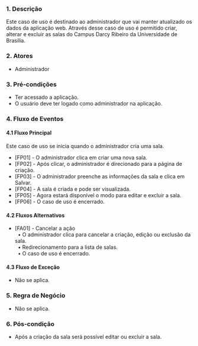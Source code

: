 ### 1. Descrição

Este caso de uso é destinado ao administrador que vai manter atualizado os dados da aplicação web. Através desse caso de uso é permitido criar, alterar e excluir as salas do Campus Darcy Ribeiro da Universidade de Brasília.

### 2. Atores

* Administrador

### 3. Pré-condições

* Ter acessado a aplicação.
* O usuário deve ter logado como administrador na aplicação.

### 4. Fluxo de Eventos

#### 4.1 Fluxo Principal

Este caso de uso se inicia quando o administrador cria uma sala.

* [FP01] - O administrador clica em criar uma nova sala.  
* [FP02] - Após clicar, o administrador é direcionado para a página de criação.  
* [FP03] - O administrador preenche as informações da sala e clica em Salvar.
* [FP04] - A sala é criada e pode ser visualizada. 
* [FP05] - Agora estará disponível o modo para editar e excluir a sala.
* [FP06] - O caso de uso é encerrado. 


#### 4.2 Fluxos Alternativos

* [FA01] - Cancelar a ação  
&nbsp;&nbsp;&bull; O administrador clica para cancelar a criação, edição ou exclusão da sala.  
&nbsp;&nbsp;&bull; Redirecionamento para a lista de salas.  
&nbsp;&nbsp;&bull; O caso de uso é encerrado.  


#### 4.3 Fluxo de Exceção

* Não se aplica.

### 5. Regra de Negócio

* Não se aplica.

### 6. Pós-condição

* Após a criação da sala será possível editar ou excluir a sala.